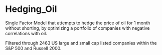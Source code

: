 # Hedging_Oil
Single Factor Model that attempts to hedge the price of oil for 1 month without shorting, by optimizing a portfolio of companies with negative correlations with oil.

Filtered through 2463 US large and small cap listed companies within the S&P 500 and Russell 2000.
